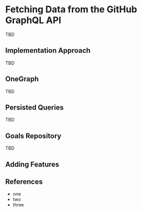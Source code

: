 # Fetching Data from the GitHub GraphQL API
TBD

## Implementation Approach
TBD

## OneGraph
TBD

## Persisted Queries
TBD

## Goals Repository
TBD

## Adding Features


## References
- one
- two
- three
